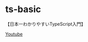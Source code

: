 # ts-basic
【日本一わかりやすいTypeScript入門】

[Youtube](https://www.youtube.com/watch?v=kd8VH10jXwc&list=PLX8Rsrpnn3IW0REXnTWQp79mxCvHkIrad)

